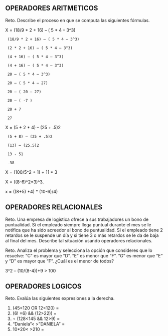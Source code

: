 ## OPERADORES ARITMETICOS
Reto. Describe el proceso en que se computa las siguientes fórmulas.

X = (18/9 * 2 + 16) – ( 5 * 4 – 3^3)

     (18/9 * 2 + 16) – ( 5 * 4 – 3^3)

     (2 * 2 + 16) – ( 5 * 4 – 3^3)

     (4 + 16) – ( 5 * 4 – 3^3)

     (4 + 16) – ( 5 * 4 – 3^3)
     
     20 – ( 5 * 4 – 3^3)
     
     20 – ( 5 * 4 – 27)
     
     20 – ( 20 – 27)
     
     20 – ( -7 )
     
     20 + 7
     
     27

X = (5 + 2 * 4) – (25 + .5)2
     
     (5 + 8) – (25 + .5)2
     
     (13) – (25.5)2
     
     13 - 51
     
     -38
               
X = (100/5^2 + 1) + 11 * 3

X = ((8-6)^2*3)^3.

x = ((8+5) *4) * (10-6)/4) 


## OPERADORES RELACIONALES
Reto. Una empresa de logística ofrece a sus trabajadores un bono de
puntualidad. Si el empleado siempre llega puntual durante el mes se le
notifica que ha sido acreedor al bono de puntualidad. Si el empleado tiene
2 retardos se le suspende un día y si tiene 3 o más retardos se le da de
baja al final del mes. Describe tal situación usando operadores
relacionales.

Reto. Analiza el problema y selecciona la opción que consideres que lo
resuelve:
“C” es mayor que “D”. “E” es menor que “F”. “G” es menor que “E” y “D” es
mayor que “F”. ¿Cuál es el menor de todos?

3^2 – (10/(8-4))+9 > 100 

## OPERADORES LOGICOS
Reto. Evalúa las siguientes expresiones a la derecha.
1) (45<120 OR 12<120) =
2) (6! =6) && (12>22)) =
3) ¬ (128<145 && 12>9) =
4) “Daniela”< >”DANIELA” =
5) 10*20< >210 =

